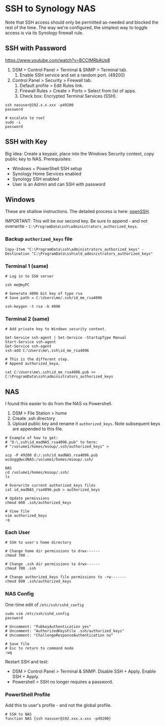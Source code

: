 # SSH to Synology NAS

Note that SSH access should only be permitted as-needed and blocked the rest of the time. The way we're configured, the simplest way to toggle access is via its Synology firewall rule. 

## SSH with Password

https://www.youtube.com/watch?v=BCCIMRbAUp8

1. DSM > Control Panel > Terminal & SNMP > Terminal tab.
   1. Enable SSH service and set a random port. (49200)
2. Control Panel > Security > Firewall tab.
   1. Default profile > Edit Rules link.
   2. Firewall Rules > Create > Ports > Select from list of apps.
   3. Check box: Encrypted Terminal Services (SSH).

```
ssh nasuser@192.x.x.xxx -p49200
password

# escalate to root
sudo -i
password
```

## SSH with Key 

Big idea: Create a keypair, place into the Windows Security context, copy public key to NAS. Prerequisites:

* Windows + PowerShell SSH setup
* Synology Home Services enabled
* Synology SSH enabled 
* User is an Admin and can SSH with password

## Windows

These are shallow instructions. The detailed process is here: [openSSH](https://github.com/CornDoggSoup/windows/blob/main/windows-11-pro-openSSH.md).

IMPORTANT: This will be our second key. Be sure to append - and not overwrite -  `C:\ProgramData\ssh\administrators_authorized_keys`. 

### Backup `authorized_keys` file

```
Copy-Item "C:\ProgramData\ssh\administrators_authorized_keys" -Destination "C:\ProgramData\ssh\old_administrators_authorized_keys"
```

### Terminal 1 (same)

```
# Log in to SSH server

ssh me@myPC

# Generate 4096 bit key of type rsa
# Save path = C:\Users\me/.ssh/id_me_rsa4096

ssh-keygen -t rsa -b 4096
```

### Terminal 2 (same)
```
# Add private key to Windows security context.

Get-Service ssh-agent | Set-Service -StartupType Manual
Start-Service ssh-agent
Get-Service ssh-agent
ssh-add C:\Users\me\.ssh\id_me_rsa4096

# This is the different step.
# Append authorized_keya.

cat C:\Users\me\.ssh\id_me_rsa4096.pub >> C:\ProgramData\ssh\administrators_authorized_keys
```

## NAS

I found this easier to do from the NAS vs Powershell.

1. DSM > File Station > home 
2. Create .ssh directory
3. Upload public key and rename it `authorized_keys`. Note subsequent keys are appended to this file.

```
# Example of how to get:
# "D:\.ssh\id_madNAS_rsa4096.pub" to here:
# "/volume1/homes/msoup/.ssh/authorized_keys" >

scp -P 49200 d:/.ssh/id_madNAS_rsa4096.pub wcdogg@wcdNAS:/volume1/homes/msoup/.ssh/

NAS
cd /volume1/homes/msoup/.ssh/
ls

# Overwrite current authorized_keys files
cat id_madNAS_rsa4096.pub > authorized_keys

# Update permissions 
chmod 600 .ssh/authorized_keys

# View file
vim authorized_keys
:q
```

### Each User

```
# SSH to user's home directory

# Change home dir permissions to drwx------
chmod 700 .

# Change .ssh dir permissions to drwx------
chmod 700 .ssh

# Change authorized_keys file permissions to -rw-------
chmod 600 .ssh/authorized_keys
```

### NAS Config

One-time edit of `/etc/ssh/sshd_config`

```
sudo vim /etc/ssh/sshd_config
password

# Uncomment: "PubkeyAuthentication yes"
# Uncomment: "AuthorizedKeysFile .ssh/authorized_keys"
# Uncomment: "ChallengeResponseAuthentication no"

# Save file
# Esc to return to command mode
:wq
```

Restart SSH and test:

* DSM > Control Panel > Terminal & SNMP. Disable SSH + Apply. Enable SSH + Apply.
* Powershell > SSH no longer requires a password.

### PowerShell Profile

Add this to user's profile - and not the global profile.

```
# SSH to NAS
function NAS {ssh nasuser@192.xxx.x.xxx -p49200}
```

